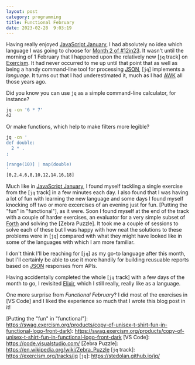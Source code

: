 ```yaml
---
layout: post
category: programming
title: Functional February
date: 2023-02-28  9:03:19
---
```


Having really enjoyed [JavaScript January], I had absolutely no idea which language I was going to choose for [Month 2 of #12in23]. It wasn't until the morning of 1 February that I happened upon the relatively new [`jq` track] on [Exercism]. It had never occurred to me up until that point that as well as being a handy command-line tool for processing [JSON], [`jq`] implements a _language_. It turns out that I had underestimated it, much as I had [AWK] all those years ago.

Did you know you can use `jq` as a simple command-line calculator, for instance?

```sh
jq -cn '6 * 7'
42
```

Or make functions, which help to make filters more legible?

```sh
jq -cn '
def double:
  2 * .
;

[range(10)] | map(double) 
'
[0,2,4,6,8,10,12,14,16,18]
```

Much like in [JavaScript January], I found myself tackling a single exercise from the [`jq` track] in a few minutes each day. I also found that I was having a lot of fun with learning the new language and some days I found myself knocking off two or more excercises of an evening just for fun. [Putting the "fun" in "functional"], as it were. Soon I found myself at the end of the track with a couple of harder exercises, an evaluator for a very simple subset of [Forth] and solving the [Zebra Puzzle]. It took me a couple of sessions to solve each of these but I was happy with how neat the solutions to these problems were in [`jq`] compared with what they might have looked like in some of the languages with which I am more familiar.

I don't think I'll be reaching for [`jq`] as my go-to language after this month, but I'll certainly be able to use it more handily for building reusuable reports based on [JSON] responses from APIs.

Having accidentally completed the whole [`jq` track] with a few days of the month to go, I revisited [Elixir], which I still really, really like as a language.

One more surprise from _Functional February_? I did most of the exercises in [VS Code] and I liked the experience so much that I wrote this blog post in it!

<!-- Links -->
[AWK]: https://github.com/johnsyweb/totes-awks
[Elixir]: https://exercism.org/tracks/elixir
[Exercism]: https://exercism.org/
[Forth]: https://en.wikipedia.org/wiki/Forth_(programming_language)
[JSON]: https://www.json.org/
[JavaScript January]: https://johnsy.com/blog/2023/01/31/javascript-january/
[Month 2 of #12in23]: https://exercism.org/challenges/12in23
[Putting the "fun" in "functional"]: https://swag.exercism.org/products/copy-of-unisex-t-shirt-fun-in-functional-logo-front-dark): https://swag.exercism.org/products/copy-of-unisex-t-shirt-fun-in-functional-logo-front-dark
[VS Code]: https://code.visualstudio.com/
[Zebra Puzzle]: https://en.wikipedia.org/wiki/Zebra_Puzzle
[`jq` track]: https://exercism.org/tracks/jq
[`jq`]: https://stedolan.github.io/jq/
